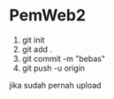 # PemWeb2

1. git init
2. git add .
3. git commit -m "bebas"
4. git push -u origin

jika sudah pernah upload
